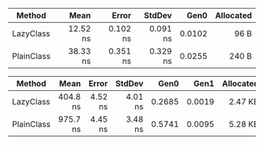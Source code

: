 


|     Method |     Mean |    Error |   StdDev |   Gen0 | Allocated |
|----------- |---------:|---------:|---------:|-------:|----------:|
|  LazyClass | 12.52 ns | 0.102 ns | 0.091 ns | 0.0102 |      96 B |
| PlainClass | 38.33 ns | 0.351 ns | 0.329 ns | 0.0255 |     240 B |



|     Method |     Mean |   Error |  StdDev |   Gen0 |   Gen1 | Allocated |
|----------- |---------:|--------:|--------:|-------:|-------:|----------:|
|  LazyClass | 404.8 ns | 4.52 ns | 4.01 ns | 0.2685 | 0.0019 |   2.47 KB |
| PlainClass | 975.7 ns | 4.45 ns | 3.48 ns | 0.5741 | 0.0095 |   5.28 KB |
